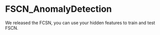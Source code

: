 # FSCN_AnomalyDetection

We released the FCSN, you can use your hidden features to train and test FSCN.

